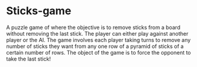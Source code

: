# Sticks-game
A puzzle game of where the objective is to remove sticks from a board without removing the last stick.
The player can either play against another player or the AI.
The game involves each player taking turns to remove any number of sticks they want from any one row of a pyramid of sticks of a certain number of rows.
The object of the game is to force the opponent to take the last stick!
